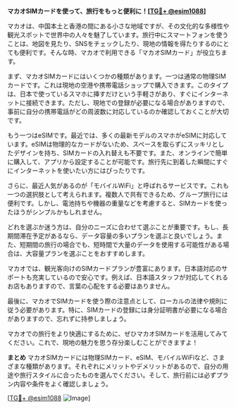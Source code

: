 **マカオSIMカードを使って、旅行をもっと便利に！[[TG💪+ @esim1088](https://t.me/s/esim1088)]**

マカオは、中国本土と香港の間にある小さな地域ですが、その文化的な多様性や観光スポットで世界中の人々を魅了しています。旅行中にスマートフォンを使うことは、地図を見たり、SNSをチェックしたり、現地の情報を得たりするのにとても便利です。そんな時、マカオで利用できる「マカオSIMカード」が役立ちます。

まず、マカオSIMカードにはいくつかの種類があります。一つは通常の物理SIMカードです。これは現地の空港や携帯電話ショップで購入できます。このタイプは、日本で使っているスマホに挿すだけという手軽さがあり、すぐにインターネットに接続できます。ただし、現地での登録が必要になる場合がありますので、事前に自分の携帯電話がどの周波数に対応しているのか確認しておくことが大切です。

もう一つはeSIMです。最近では、多くの最新モデルのスマホがeSIMに対応しています。eSIMは物理的なカードがないため、スペースを取らずにスッキリとしたデザインを持ち、SIMカードの入れ替えも不要です。また、オンラインで簡単に購入して、アプリから設定することが可能です。旅行先に到着した瞬間にすぐにインターネットを使いたい方にはぴったりです。

さらに、最近人気があるのが「モバイルWiFi」と呼ばれるサービスです。これも一つの選択肢として考えられます。複数人で共有できるため、グループ旅行には便利です。しかし、電池持ちや機器の重量などを考慮すると、SIMカードを使ったほうがシンプルかもしれません。

どれを選ぶか迷う方は、自分のニーズに合わせて選ぶことが重要です。もし、長期間滞在予定があるなら、データ容量の多いプランを選ぶと良いでしょう。また、短期間の旅行の場合でも、短時間で大量のデータを使用する可能性がある場合は、大容量プランを選ぶことをおすすめします。

マカオでは、観光客向けのSIMカードプランが豊富にあります。日本語対応のサポートも充実しているので安心です。例えば、日本語スタッフが対応してくれるお店もありますので、言葉の心配をする必要はありません。

最後に、マカオでSIMカードを使う際の注意点として、ローカルの法律や規則に従う必要があります。特に、SIMカードの登録には身分証明書が必要になる場合がありますので、忘れずに持参しましょう。

マカオでの旅行をより快適にするために、ぜひマカオSIMカードを活用してみてください。これで、現地の魅力を思う存分楽しむことができますよ！

**まとめ**
マカオSIMカードには物理SIMカード、eSIM、モバイルWiFiなど、さまざまな種類があります。それぞれにメリットやデメリットがあるので、自分の用途や旅行スタイルに合ったものを選んでください。そして、旅行前には必ずプラン内容や条件をよく確認しましょう。

[[TG💪+ @esim1088](https://t.me/s/esim1088) ![Image](https://i.postimg.cc/Y0z9fWf4/image.png)]